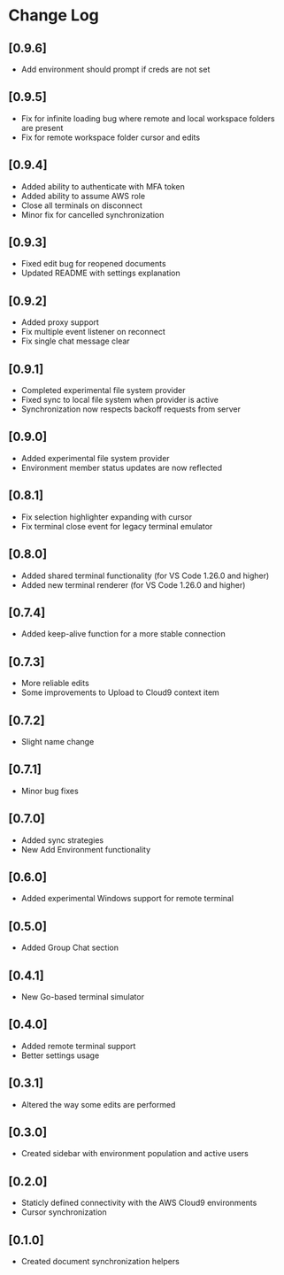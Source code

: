 # Change Log

## [0.9.6]
- Add environment should prompt if creds are not set

## [0.9.5]
- Fix for infinite loading bug where remote and local workspace folders are present
- Fix for remote workspace folder cursor and edits

## [0.9.4]
- Added ability to authenticate with MFA token
- Added ability to assume AWS role
- Close all terminals on disconnect
- Minor fix for cancelled synchronization

## [0.9.3]
- Fixed edit bug for reopened documents
- Updated README with settings explanation

## [0.9.2]
- Added proxy support
- Fix multiple event listener on reconnect
- Fix single chat message clear

## [0.9.1]
- Completed experimental file system provider
- Fixed sync to local file system when provider is active
- Synchronization now respects backoff requests from server

## [0.9.0]
- Added experimental file system provider
- Environment member status updates are now reflected

## [0.8.1]
- Fix selection highlighter expanding with cursor
- Fix terminal close event for legacy terminal emulator

## [0.8.0]
- Added shared terminal functionality (for VS Code 1.26.0 and higher)
- Added new terminal renderer (for VS Code 1.26.0 and higher)

## [0.7.4]
- Added keep-alive function for a more stable connection

## [0.7.3]
- More reliable edits
- Some improvements to Upload to Cloud9 context item

## [0.7.2]
- Slight name change

## [0.7.1]
- Minor bug fixes

## [0.7.0]
- Added sync strategies
- New Add Environment functionality

## [0.6.0]
- Added experimental Windows support for remote terminal

## [0.5.0]
- Added Group Chat section

## [0.4.1]
- New Go-based terminal simulator

## [0.4.0]
- Added remote terminal support
- Better settings usage

## [0.3.1]
- Altered the way some edits are performed

## [0.3.0]
- Created sidebar with environment population and active users

## [0.2.0]
- Staticly defined connectivity with the AWS Cloud9 environments
- Cursor synchronization

## [0.1.0]
- Created document synchronization helpers
